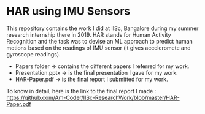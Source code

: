 # HAR using IMU Sensors
This repository contains the work I did at IISc, Bangalore during my summer research internship there in 2019. HAR stands for Human Activity Recognition and the task was to devise an ML approach to predict human motions based on the readings of IMU sensor (it gives acceleromete and gyroscope readings). 

- Papers folder -> contains the different papers I referred for my work.
- Presentation.pptx -> is the final presentation I gave for my work.
- HAR-Paper.pdf -> is the final report I submitted for my work. 

To know in detail, here is the link to the final report I made : https://github.com/Am-Coder/IISc-ResearchWork/blob/master/HAR-Paper.pdf 